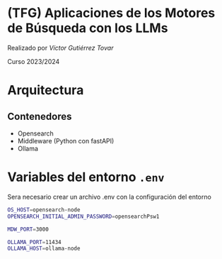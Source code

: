 # (TFG) Aplicaciones de los Motores de Búsqueda con los LLMs
Realizado por *Víctor Gutiérrez Tovar*

Curso 2023/2024

# Arquitectura
## Contenedores
- Opensearch
- Middleware (Python con fastAPI)
- Ollama

# Variables del entorno `.env`
Sera necesario crear un archivo .env con la configuración del entorno
```bash
OS_HOST=opensearch-node
OPENSEARCH_INITIAL_ADMIN_PASSWORD=opensearchPsw1

MDW_PORT=3000

OLLAMA_PORT=11434
OLLAMA_HOST=ollama-node
```
